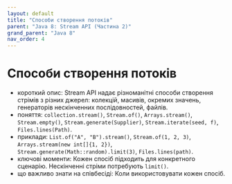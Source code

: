 ```yaml
---
layout: default
title: "Способи створення потоків"
parent: "Java 8: Stream API (Частина 2)"
grand_parent: "Java 8"
nav_order: 4
---
```


# Способи створення потоків

*   короткий опис: Stream API надає різноманітні способи створення стрімів з різних джерел: колекцій, масивів, окремих значень, генераторів нескінченних послідовностей, файлів.
*   поняття: `collection.stream()`, `Stream.of()`, `Arrays.stream()`, `Stream.empty()`, `Stream.generate(Supplier)`, `Stream.iterate(seed, f)`, `Files.lines(Path)`.
*   приклади: `List.of("A", "B").stream()`, `Stream.of(1, 2, 3)`, `Arrays.stream(new int[]{1, 2})`, `Stream.generate(Math::random).limit(3)`, `Files.lines(path)`.
*   ключові моменти: Кожен спосіб підходить для конкретного сценарію. Нескінченні стріми потребують `limit()`.
*   що важливо знати на співбесіді: Коли використовувати кожен спосіб.
